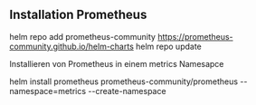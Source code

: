 ## Installation Prometheus

helm repo add prometheus-community https://prometheus-community.github.io/helm-charts
helm repo update

Installieren von Prometheus in einem metrics Namesapce

helm install prometheus prometheus-community/prometheus --namespace=metrics --create-namespace